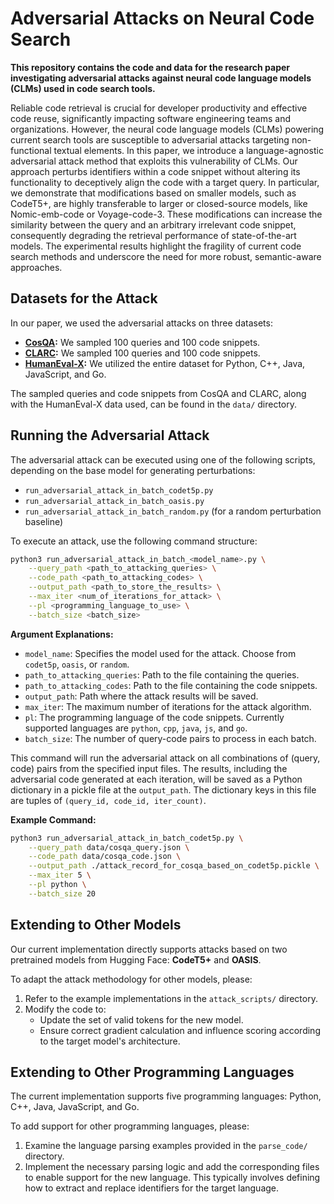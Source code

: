 # Adversarial Attacks on Neural Code Search

**This repository contains the code and data for the research paper investigating adversarial attacks against neural code language models (CLMs) used in code search tools.**

Reliable code retrieval is crucial for developer productivity and effective code reuse, significantly impacting software engineering teams and organizations. However, the neural code language models (CLMs) powering current search tools are susceptible to adversarial attacks targeting non-functional textual elements. In this paper, we introduce a language-agnostic adversarial attack method that exploits this vulnerability of CLMs. Our approach perturbs identifiers within a code snippet without altering its functionality to deceptively align the code with a target query. In particular, we demonstrate that modifications based on smaller models, such as CodeT5+, are highly transferable to larger or closed-source models, like Nomic-emb-code or Voyage-code-3. These modifications can increase the similarity between the query and an arbitrary irrelevant code snippet, consequently degrading the retrieval performance of state-of-the-art models. The experimental results highlight the fragility of current code search methods and underscore the need for more robust, semantic-aware approaches.

## Datasets for the Attack

In our paper, we used the adversarial attacks on three datasets:

* **[CosQA](https://huggingface.co/datasets/CoIR-Retrieval/cosqa):** We sampled 100 queries and 100 code snippets.
* **[CLARC](https://huggingface.co/datasets/ClarcTeam/CLARC):** We sampled 100 queries and 100 code snippets.
* **[HumanEval-X](https://huggingface.co/datasets/THUDM/humaneval-x):** We utilized the entire dataset for Python, C++, Java, JavaScript, and Go.

The sampled queries and code snippets from CosQA and CLARC, along with the HumanEval-X data used, can be found in the `data/` directory.

## Running the Adversarial Attack

The adversarial attack can be executed using one of the following scripts, depending on the base model for generating perturbations:

* `run_adversarial_attack_in_batch_codet5p.py`
* `run_adversarial_attack_in_batch_oasis.py`
* `run_adversarial_attack_in_batch_random.py` (for a random perturbation baseline)

To execute an attack, use the following command structure:

```bash
python3 run_adversarial_attack_in_batch_<model_name>.py \
    --query_path <path_to_attacking_queries> \
    --code_path <path_to_attacking_codes> \
    --output_path <path_to_store_the_results> \
    --max_iter <num_of_iterations_for_attack> \
    --pl <programming_language_to_use> \
    --batch_size <batch_size>
```

**Argument Explanations:**

* `model_name`: Specifies the model used for the attack. Choose from `codet5p`, `oasis`, or `random`.
* `path_to_attacking_queries`: Path to the file containing the queries.
* `path_to_attacking_codes`: Path to the file containing the code snippets.
* `output_path`: Path where the attack results will be saved.
* `max_iter`: The maximum number of iterations for the attack algorithm.
* `pl`: The programming language of the code snippets. Currently supported languages are `python`, `cpp`, `java`, `js`, and `go`.
* `batch_size`: The number of query-code pairs to process in each batch.

This command will run the adversarial attack on all combinations of (query, code) pairs from the specified input files. The results, including the adversarial code generated at each iteration, will be saved as a Python dictionary in a pickle file at the `output_path`. The dictionary keys in this file are tuples of `(query_id, code_id, iter_count)`.

**Example Command:**

```bash
python3 run_adversarial_attack_in_batch_codet5p.py \
    --query_path data/cosqa_query.json \
    --code_path data/cosqa_code.json \
    --output_path ./attack_record_for_cosqa_based_on_codet5p.pickle \
    --max_iter 5 \
    --pl python \
    --batch_size 20
```

## Extending to Other Models

Our current implementation directly supports attacks based on two pretrained models from Hugging Face: **CodeT5+** and **OASIS**.

To adapt the attack methodology for other models, please:
1.  Refer to the example implementations in the `attack_scripts/` directory.
2.  Modify the code to:
    * Update the set of valid tokens for the new model.
    * Ensure correct gradient calculation and influence scoring according to the target model's architecture.

## Extending to Other Programming Languages

The current implementation supports five programming languages: Python, C++, Java, JavaScript, and Go.

To add support for other programming languages, please:
1.  Examine the language parsing examples provided in the `parse_code/` directory.
2.  Implement the necessary parsing logic and add the corresponding files to enable support for the new language. This typically involves defining how to extract and replace identifiers for the target language.
